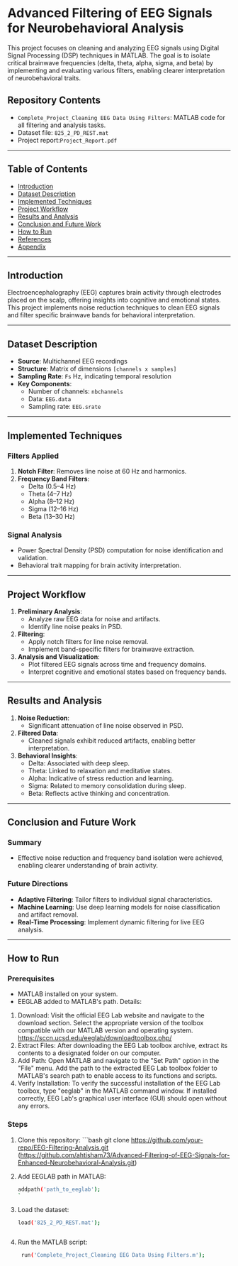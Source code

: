 # Advanced Filtering of EEG Signals for Neurobehavioral Analysis

This project focuses on cleaning and analyzing EEG signals using Digital Signal Processing (DSP) techniques in MATLAB. The goal is to isolate critical brainwave frequencies (delta, theta, alpha, sigma, and beta) by implementing and evaluating various filters, enabling clearer interpretation of neurobehavioral traits.


## Repository Contents
- `Complete_Project_Cleaning EEG Data Using Filters`: MATLAB code for all filtering and analysis tasks.
- Dataset file: `825_2_PD_REST.mat`
- Project report:`Project_Report.pdf`


---

## Table of Contents
- [Introduction](#introduction)
- [Dataset Description](#dataset-description)
- [Implemented Techniques](#implemented-techniques)
- [Project Workflow](#project-workflow)
- [Results and Analysis](#results-and-analysis)
- [Conclusion and Future Work](#conclusion-and-future-work)
- [How to Run](#how-to-run)
- [References](#references)
- [Appendix](#appendix)

---

## Introduction
Electroencephalography (EEG) captures brain activity through electrodes placed on the scalp, offering insights into cognitive and emotional states. This project implements noise reduction techniques to clean EEG signals and filter specific brainwave bands for behavioral interpretation.

---

## Dataset Description
- **Source**: Multichannel EEG recordings
- **Structure**: Matrix of dimensions `[channels x samples]`
- **Sampling Rate**: `Fs` Hz, indicating temporal resolution
- **Key Components**:
  - Number of channels: `nbchannels`
  - Data: `EEG.data`
  - Sampling rate: `EEG.srate`

---

## Implemented Techniques
### Filters Applied
1. **Notch Filter**: Removes line noise at 60 Hz and harmonics.
2. **Frequency Band Filters**:
   - Delta (0.5–4 Hz)
   - Theta (4–7 Hz)
   - Alpha (8–12 Hz)
   - Sigma (12–16 Hz)
   - Beta (13–30 Hz)

### Signal Analysis
- Power Spectral Density (PSD) computation for noise identification and validation.
- Behavioral trait mapping for brain activity interpretation.

---

## Project Workflow
1. **Preliminary Analysis**:
   - Analyze raw EEG data for noise and artifacts.
   - Identify line noise peaks in PSD.
2. **Filtering**:
   - Apply notch filters for line noise removal.
   - Implement band-specific filters for brainwave extraction.
3. **Analysis and Visualization**:
   - Plot filtered EEG signals across time and frequency domains.
   - Interpret cognitive and emotional states based on frequency bands.

---

## Results and Analysis
1. **Noise Reduction**:
   - Significant attenuation of line noise observed in PSD.
2. **Filtered Data**:
   - Cleaned signals exhibit reduced artifacts, enabling better interpretation.
3. **Behavioral Insights**:
   - Delta: Associated with deep sleep.
   - Theta: Linked to relaxation and meditative states.
   - Alpha: Indicative of stress reduction and learning.
   - Sigma: Related to memory consolidation during sleep.
   - Beta: Reflects active thinking and concentration.

---

## Conclusion and Future Work
### Summary
- Effective noise reduction and frequency band isolation were achieved, enabling clearer understanding of brain activity.

### Future Directions
- **Adaptive Filtering**: Tailor filters to individual signal characteristics.
- **Machine Learning**: Use deep learning models for noise classification and artifact removal.
- **Real-Time Processing**: Implement dynamic filtering for live EEG analysis.

---

## How to Run
### Prerequisites
- MATLAB installed on your system.
- EEGLAB added to MATLAB's path.
    Details:
     
1.	Download: Visit the official EEG Lab website and navigate to the download section. Select the appropriate version of the toolbox compatible with our MATLAB version and operating system. https://sccn.ucsd.edu/eeglab/downloadtoolbox.php/
2.	Extract Files: After downloading the EEG Lab toolbox archive, extract its contents to a designated folder on our computer.
3.	Add Path: Open MATLAB and navigate to the "Set Path" option in the "File" menu. Add the path to the extracted EEG Lab toolbox folder to MATLAB's search path to enable access to its functions and scripts.
4.	Verify Installation: To verify the successful installation of the EEG Lab toolbox, type "eeglab" in the MATLAB command window. If installed correctly, EEG Lab's graphical user interface (GUI) should open without any errors.


### Steps
1. Clone this repository:
       ```bash git clone https://github.com/your-repo/EEG-Filtering-Analysis.git
  (https://github.com/ahtisham73/Advanced-Filtering-of-EEG-Signals-for-Enhanced-Neurobehavioral-Analysis.git) 
 

  
3. Add EEGLAB path in MATLAB:
   ```bash
   addpath('path_to_eeglab');
   `

4. Load the dataset:
     ```bash
    load('825_2_PD_REST.mat');



5. Run the MATLAB script:
     ```bash
      run('Complete_Project_Cleaning EEG Data Using Filters.m');




